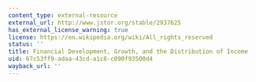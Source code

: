 ```yaml
---
content_type: external-resource
external_url: http://www.jstor.org/stable/2937625
has_external_license_warning: true
license: https://en.wikipedia.org/wiki/All_rights_reserved
status: ''
title: Financial Development, Growth, and the Distribution of Income
uid: 67c53ff9-adaa-43cd-a1c8-c090f93500d4
wayback_url: ''
---
```

